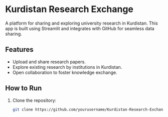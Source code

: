 # Kurdistan Research Exchange

A platform for sharing and exploring university research in Kurdistan. This app is built using Streamlit and integrates with GitHub for seamless data sharing.

## Features
- Upload and share research papers.
- Explore existing research by institutions in Kurdistan.
- Open collaboration to foster knowledge exchange.

## How to Run
1. Clone the repository:
   ```bash
   git clone https://github.com/yourusername/Kurdistan-Research-Exchange.git
